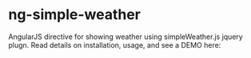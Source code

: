 # ng-simple-weather
AngularJS directive for showing weather using simpleWeather.js jquery plugn. Read details on installation, usage, and see a DEMO here: 

